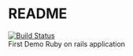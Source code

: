 # README
[![Build Status](https://www.travis-ci.com/noobsmatr619/rbyTodo.svg?branch=main)](https://www.travis-ci.com/noobsmatr619/rbyTodo) <br/>
First Demo Ruby on rails application 
